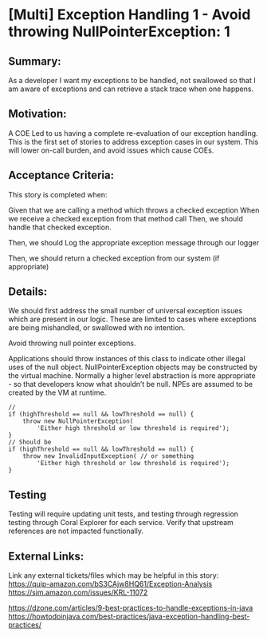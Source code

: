 
# [Multi] Exception Handling 1 - Avoid throwing NullPointerException: 1
## Summary:
As a developer I want my exceptions to be handled, not swallowed so that I am aware of exceptions and can retrieve a stack trace when one happens.

## Motivation:
A COE Led to us having a complete re-evaluation of our exception handling. This is the first set of stories to address exception cases in our system. This will lower on-call burden, and avoid issues which cause COEs.

## Acceptance Criteria:
This story is completed when:

Given that we are calling a method which throws a checked exception
When we receive a checked exception from that method call
Then, we should handle that checked exception.

Then, we should Log the appropriate exception message through our logger

Then, we should return a checked exception from our system (if appropriate)

## Details:

We should first address the small number of universal exception issues which are present in our logic. These are limited to cases where exceptions are being mishandled, or swallowed with no intention.

Avoid throwing null pointer exceptions.


Applications should throw instances of this class to indicate other illegal uses of the null object. NullPointerException objects may be constructed by the virtual machine. Normally a higher level abstraction is more appropriate - so that developers know what shouldn’t be null. NPEs are assumed to be created by the VM at runtime.

```
//
if (highThreshold == null && lowThreshold == null) {
    throw new NullPointerException(
        'Either high threshold or low threshold is required');
}
// Should be
if (highThreshold == null && lowThreshold == null) {
    throw new InvalidInputException( // or something
        'Either high threshold or low threshold is required');
}
```


## Testing
Testing will require updating unit tests, and testing through regression testing through Coral Explorer for each service. Verify that upstream references are not impacted functionally.

## External Links:
Link any external tickets/files which may be helpful in this story:
https://quip-amazon.com/bS3CAjw8HQ61/Exception-Analysis
https://sim.amazon.com/issues/KRL-11072

https://dzone.com/articles/9-best-practices-to-handle-exceptions-in-java
https://howtodoinjava.com/best-practices/java-exception-handling-best-practices/
